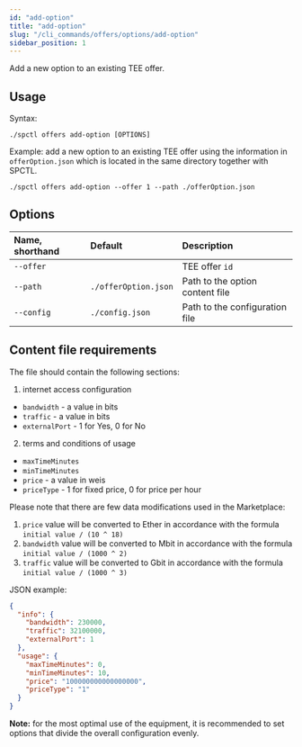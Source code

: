 ```yaml
---
id: "add-option"
title: "add-option"
slug: "/cli_commands/offers/options/add-option"
sidebar_position: 1
---
```


Add a new option to an existing TEE offer.

## Usage

Syntax:

```
./spctl offers add-option [OPTIONS]
```

Example: add a new option to an existing TEE offer using the information in `offerOption.json` which is located in the same directory together with SPCTL.

```
./spctl offers add-option --offer 1 --path ./offerOption.json
```


## Options

| **Name, shorthand** | **Default**          | **Description**                 |
|:--------------------|:---------------------|:--------------------------------|
| `--offer`           |                      | TEE offer `id`                  |
| `--path`            | `./offerOption.json` | Path to the option content file |
| `--config`          | `./config.json`      | Path to the configuration file  |

## Content file requirements

The file should contain the following sections:
1.  internet access configuration
- `bandwidth` - a value in bits
- `traffic` - a value in bits
- `externalPort` - 1 for Yes, 0 for No
2. terms and conditions of usage
- `maxTimeMinutes`
- `minTimeMinutes`
- `price` - a value in weis
- `priceType` - 1 for fixed price, 0 for price per hour

Please note that there are few data modifications used in the Marketplace:
1. `price` value will be converted to Ether in accordance with the formula `initial value / (10 ^ 18)`
2. `bandwidth` value will be converted to Mbit in accordance with the formula `initial value / (1000 ^ 2)`
3. `traffic` value will be converted to Gbit in accordance with the formula `initial value / (1000 ^ 3)`

JSON example:
```json title="tee-offer-option.json"
{
  "info": {
    "bandwidth": 230000,
    "traffic": 32100000, 
    "externalPort": 1
  },
  "usage": {
    "maxTimeMinutes": 0,
    "minTimeMinutes": 10,
    "price": "100000000000000000",
    "priceType": "1"
  }
}
```

**Note:** for the most optimal use of the equipment, it is recommended to set options that divide the overall configuration evenly.